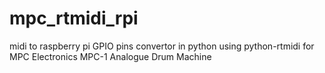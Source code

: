 # mpc_rtmidi_rpi
midi to raspberry pi GPIO pins convertor in python using python-rtmidi for MPC Electronics MPC-1 Analogue Drum Machine
